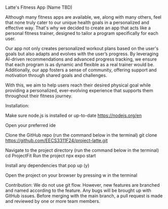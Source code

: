 Latte's Fitness App (Name TBD)

Although many fitness apps are available, we, along with many others, feel that none truly cater to our unique health goals in a personalized and effective way. That's why we decided to create an app that acts like a personal fitness trainer, designed to tailor a program specifically for each user.

Our app not only creates personalized workout plans based on the user's goals but also adapts and evolves with the user’s progress. By leveraging AI-driven recommendations and advanced progress tracking, we ensure that each program is as dynamic and flexible as a real trainer would be. Additionally, our app fosters a sense of community, offering support and motivation through shared goals and challenges.

With this, we aim to help users reach their desired physical goal while providing a personalized, ever-evolving experience that supports them throughout their fitness journey.

Installation:

Make sure node.js is installed or up-to-date https://nodejs.org/en

Open your preferred ide

Clone the GitHub repo (run the command below in the terminal) 
git clone https://github.com/EECS3311F24/project-latte.git

Navigate to the project directory (run the command below in the terminal) cd ProjectFit
Run the project npx expo start

Install any dependencies that pop up (y)

Open the project on your browser by pressing w in the terminal

Contribution: 
We do not use git flow. However, new features are branched and named according to the feature. Any bugs will be brought up with GitHub issues. Before merging with the main branch, a pull request is made and reviewed by one or more team members.
